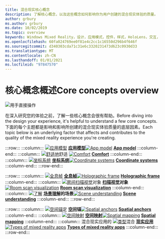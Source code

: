 ```yaml
---
title: 混合现实核心概念
description: 了解核心概念，以及这些概念如何影响你为用户创建的混合现实体验的质量。
author: grbury
ms.author: grbury
ms.date: 10/02/2019
ms.topic: overview
keywords: Windows Mixed Reality，设计，应用模式，控件，样式，HoloLens，交互，UX 元素，行为，构建基块，混合现实耳机，windows Mixed reality 耳机，虚拟现实耳机，HoloLens，MRTK，混合现实工具包，舒适，应用模型，坐标，全息帧
ms.openlocfilehash: 60fa024769ee0f81e4c2cc1c16550d296b4f646f
ms.sourcegitcommit: d340303cda71c31e6c3320231473d623c0930d33
ms.translationtype: MT
ms.contentlocale: zh-CN
ms.lasthandoff: 01/01/2021
ms.locfileid: "97847570"
---
```

# <a name="core-concepts-overview"></a><span data-ttu-id="0e908-104">核心概念概述</span><span class="sxs-lookup"><span data-stu-id="0e908-104">Core concepts overview</span></span>

![用手直接操作](images/05_CoreConcepts.png)

<span data-ttu-id="0e908-106">在深入研究您的体验之前，了解一些核心概念会很有帮助。</span><span class="sxs-lookup"><span data-stu-id="0e908-106">Before diving into the design your experience, it's helpful to understand a few core concepts.</span></span> <span data-ttu-id="0e908-107">下面的每个主题都是影响和影响所创建的混合现实体验质量的底层因素。</span><span class="sxs-lookup"><span data-stu-id="0e908-107">Each topic below is an underlying factor that affects and contributes to the quality of the mixed reality experience you're creating.</span></span> 

:::row:::
    :::column:::
        <span data-ttu-id="0e908-108">[ ![ 应用模型](images/teleportation-640px.png)](app-model.md) **[应用模型](app-model.md)**</span><span class="sxs-lookup"><span data-stu-id="0e908-108">[![App model](images/teleportation-640px.png)](app-model.md) **[App model](app-model.md)**</span></span>
    :::column-end:::
    :::column:::
       <span data-ttu-id="0e908-109">[ ![ 舒适地](images/comfort-chart.PNG)](comfort.md)舒适 **[](comfort.md)**</span><span class="sxs-lookup"><span data-stu-id="0e908-109">[![Comfort](images/comfort-chart.PNG)](comfort.md) **[Comfort](comfort.md)**</span></span>
    :::column-end:::
    :::column:::
        <span data-ttu-id="0e908-110">[ ![ 坐标系统](images/coordinate-systems.PNG)](coordinate-systems.md) **[坐标系统](coordinate-systems.md)**</span><span class="sxs-lookup"><span data-stu-id="0e908-110">[![Coordinate systems](images/coordinate-systems.PNG)](coordinate-systems.md) **[Coordinate systems](coordinate-systems.md)**</span></span>
    :::column-end:::
:::row-end:::

:::row:::
    :::column:::
        <span data-ttu-id="0e908-111">[ ![ 全息帧](images/destinationmars-750px.png)](holographic-frame.md) **[全息帧](holographic-frame.md)**</span><span class="sxs-lookup"><span data-stu-id="0e908-111">[![Holographic frame](images/destinationmars-750px.png)](holographic-frame.md) **[Holographic frame](holographic-frame.md)**</span></span>
    :::column-end:::
    :::column:::
        <span data-ttu-id="0e908-112">[ ![ 房间扫描视觉](images/sr-mixedworld-140429-8pm-00068-1000px.png)](room-scan-visualization.md)对象 **[扫描视觉](room-scan-visualization.md)对象**</span><span class="sxs-lookup"><span data-stu-id="0e908-112">[![Room scan visualization](images/sr-mixedworld-140429-8pm-00068-1000px.png)](room-scan-visualization.md) **[Room scan visualization](room-scan-visualization.md)**</span></span>
    :::column-end:::
    :::column:::
        <span data-ttu-id="0e908-113">[ ![ 了解](images/scene-understanding.png)](scene-understanding.md) **[场景理解](scene-understanding.md)的场景**</span><span class="sxs-lookup"><span data-stu-id="0e908-113">[![Scene understanding](images/scene-understanding.png)](scene-understanding.md) **[Scene understanding](scene-understanding.md)**</span></span>
    :::column-end:::
:::row-end:::

:::row:::
    :::column:::
        <span data-ttu-id="0e908-114">[ ![ 空间锚](images/azurespatialanchors.jpg)](spatial-anchors.md)定 **[空间](spatial-anchors.md)锚**</span><span class="sxs-lookup"><span data-stu-id="0e908-114">[![Spatial anchors](images/azurespatialanchors.jpg)](spatial-anchors.md) **[Spatial anchors](spatial-anchors.md)**</span></span>
    :::column-end:::
    :::column:::
        <span data-ttu-id="0e908-115">[ ![ 空间映射](images/surfacereconstruction.jpg)](spatial-mapping.md) **[空间映射](spatial-mapping.md)**</span><span class="sxs-lookup"><span data-stu-id="0e908-115">[![Spatial mapping](images/surfacereconstruction.jpg)](spatial-mapping.md) **[Spatial mapping](spatial-mapping.md)**</span></span>
    :::column-end:::
    :::column:::
        <span data-ttu-id="0e908-116">混合现实应用的 [ ![ 类型](images/enhancedenvironmentapps-640px.jpg)](types-of-mixed-reality-apps.md)混合 **[现实应用](types-of-mixed-reality-apps.md)**</span><span class="sxs-lookup"><span data-stu-id="0e908-116">[![Types of mixed reality apps](images/enhancedenvironmentapps-640px.jpg)](types-of-mixed-reality-apps.md) **[Types of mixed reality apps](types-of-mixed-reality-apps.md)**</span></span>
    :::column-end:::
:::row-end:::

<br>

